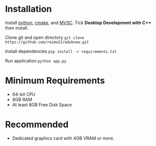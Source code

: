 # Installation

Install [python](https://www.python.org/downloads/), [cmake](https://cmake.org/download/), and [MVSC](https://visualstudio.microsoft.com/downloads/?q=build+tools). Tick **Desktop Development with C++** then install.

Clone git and open directory
```git clone https://github.com/reimo22/aduknow.git```

Install dependencies
```pip install -r requirements.txt```

Run application
```python app.py```

# Minimum Requirements

* 64-bit CPU
* 8GB RAM
* At least 8GB Free Disk Space

# Recommended

* Dedicated graphics card with 4GB VRAM or more.

